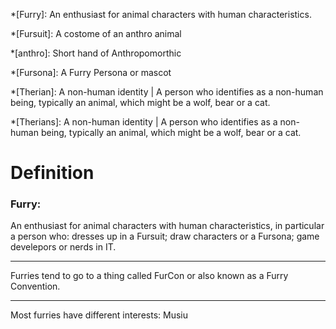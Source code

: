 [Definitions]: #
*[Furry]: An enthusiast for animal characters with human characteristics.

*[Fursuit]: A costome of an anthro animal

*[anthro]: Short hand of Anthropomorthic

*[Fursona]: A Furry Persona or mascot

*[Therian]: A non-human identity | A person who identifies as a non-human  being, typically an animal, which might be a wolf, bear or a cat.

*[Therians]: A non-human identity | A person who identifies as a non-human  being, typically an animal, which might be a wolf, bear or a cat.

[Main]: #
# Definition

### Furry:
An enthusiast for animal characters with human characteristics, in particular a person who: dresses up in a Fursuit; draw characters or a Fursona; game develepors or nerds in IT.

---
Furries tend to go to a thing called FurCon or also known as a Furry Convention.

---
Most furries have different interests: Musiu
<!--stackedit_data:
eyJoaXN0b3J5IjpbNTQ3NTI4OTk3LC05NjIxOTc1Nyw3MDQ1MD
UwNzIsLTU1NjA2MTk5NSwzODE2NTA0MzddfQ==
-->